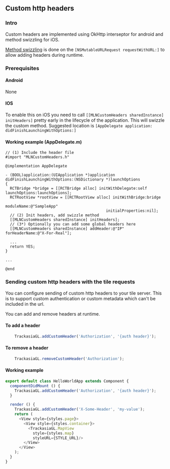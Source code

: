 ## Custom http headers

### Intro

Custom headers are implemented using OkHttp interseptor for android and method swizzling for iOS.

[Method swizzling](https://en.wikipedia.org/wiki/Monkey_patch) is done on the `[NSMutableURLRequest requestWithURL:]` to allow adding headers during runtime.

### Prerequisites

#### Android

None

#### IOS

To enable this on iOS you need to call `[[MLNCustomHeaders sharedInstance] initHeaders]` pretty early in the lifecycle of the application. This will swizzle the custom method.
Suggested location is `[AppDelegate application: didFinishLaunchingWithOptions:]`

#### Working example (AppDelegate.m)

```obj-c
// (1) Include the header file
#import "MLNCustomHeaders.h"

@implementation AppDelegate

- (BOOL)application:(UIApplication *)application didFinishLaunchingWithOptions:(NSDictionary *)launchOptions
{
  RCTBridge *bridge = [[RCTBridge alloc] initWithDelegate:self launchOptions:launchOptions];
  RCTRootView *rootView = [[RCTRootView alloc] initWithBridge:bridge
                                                   moduleName:@"SampleApp"
                                            initialProperties:nil];
  // (2) Init headers, add swizzle method
  [[MLNCustomHeaders sharedInstance] initHeaders];
  // (3*) Optionally you can add some global headers here
  [[MLNCustomHeaders sharedInstance] addHeader:@"IP" forHeaderName:@"X-For-Real"];

  ...
  return YES;
}

...

@end
```

### Sending custom http headers with the tile requests

You can configure sending of custom http headers to your tile server. This is to support custom authentication or custom metadata which can't be included in the url.

You can add and remove headers at runtime.

#### To add a header

```javascript
    TrackasiaGL.addCustomHeader('Authorization', '{auth header}');
```

#### To remove a header

```javascript
    TrackasiaGL.removeCustomHeader('Authorization');
```

#### Working example

```javascript
export default class HelloWorldApp extends Component {
  componentDidMount () {
    TrackasiaGL.addCustomHeader('Authorization', '{auth header}');
  }

  render () {
    TrackasiaGL.addCustomHeader('X-Some-Header', 'my-value');
    return (
      <View style={styles.page}>
        <View style={styles.container}>
          <TrackasiaGL.MapView
            style={styles.map}
            styleURL={STYLE_URL}/>
        </View>
      </View>
    );
  }
}
```
